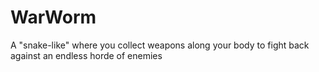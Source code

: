 # WarWorm
A "snake-like" where you collect weapons along your body to fight back against an endless horde of enemies
